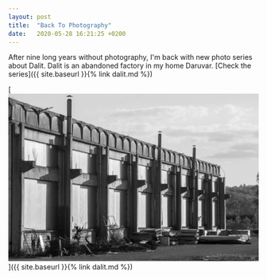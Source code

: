 ```yaml
---
layout: post
title:  "Back To Photography"
date:   2020-05-28 16:21:25 +0200
---
```


After nine long years without photography, I'm back with new photo series about Dalit. Dalit is an abandoned factory in my home Daruvar. [Check the series]({{ site.baseurl }}{% link dalit.md %})

[![Dalit](/images/photos/dalit/dalit-20.jpg)]({{ site.baseurl }}{% link dalit.md %})
